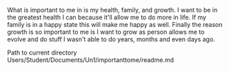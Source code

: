What is important to me in is my health, family, and growth. I want to be in the greatest health I can because it'll allow me to do more in 
life. If my family is in a happy state this will make me happy as well. Finally the reason growth is so important to me is I want to grow as 
person allows me to evolve and do stuff I wasn't able to do years, months and even days ago.




Path to current directory Users/Student/Documents/Un1/importanttome/readme.md
